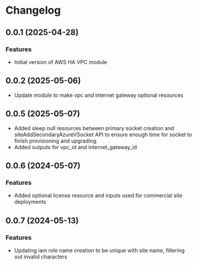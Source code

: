 # Changelog

## 0.0.1 (2025-04-28)

### Features
- Initial version of AWS HA VPC module

## 0.0.2 (2025-05-06)
- Update module to make vpc and internet gateway optional resources

## 0.0.5 (2025-05-07)
- Added sleep null resources between primary socket creation and siteAddSecondaryAzureVSocket API to ensure enough time for socket to finish provisioning and upgrading.
- Added outputs for vpc_id and internet_gateway_id

## 0.0.6 (2024-05-07)

### Features
- Added optional license resource and inputs used for commercial site deployments

## 0.0.7 (2024-05-13)

### Features
- Updating iam role name creation to be unique with site name, filtering out invalid characters
